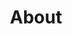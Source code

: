 ---
layout: about
title: About
permalink: /a-propos/
icon: <i class="fas fa-info-circle text-purple"></i>
name-badge: Lorem Ipsum
title-h1: A propos
lead-title: Lorem ipsum dolor sit amet, consectetur adipiscing elit. Etiam nec justo enim.
a-propos:
    title: Bio et bon
    body: Lorem ipsum dolor sit amet, consectetur adipiscing elit. Ut nec enim et risus interdum accumsan. Sed risus neque, faucibus in imperdiet a, efficitur eu lectus. Fusce at odio nunc. Suspendisse porttitor quam at dui dapibus euismod et ac odio.
fp:
    title: FP
    body1: Lorem ipsum dolor sit amet, consectetur adipiscing elit. Maecenas imperdiet fermentum.
    body2: Lorem ipsum dolor sit amet, consectetur adipiscing elit. Maecenas imperdiet fermentum.
form-contact-lead:
    title: Besoin d'une compétence particulière ?
    body: blabla.
---